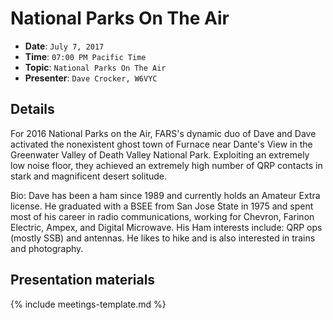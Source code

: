 # National Parks On The Air

* **Date**: `July 7, 2017`
* **Time**: `07:00 PM Pacific Time`
* **Topic**: `National Parks On The Air`
* **Presenter**: `Dave Crocker, W6VYC`

## Details

For 2016 National Parks on the Air, FARS's dynamic duo of Dave and Dave activated the nonexistent ghost town of Furnace near Dante's View in the Greenwater Valley of Death Valley National Park. Exploiting an extremely low noise floor, they achieved an extremely high number of QRP contacts in stark and magnificent desert solitude.

Bio: Dave has been a ham since 1989 and currently holds an Amateur Extra license. He graduated with a BSEE from San Jose State in 1975 and spent most of his career in radio communications, working for Chevron, Farinon Electric, Ampex, and Digital Microwave. His Ham interests include: QRP ops (mostly SSB) and antennas. He likes to hike and is also interested in trains and photography.

## Presentation materials

{% include meetings-template.md %}

